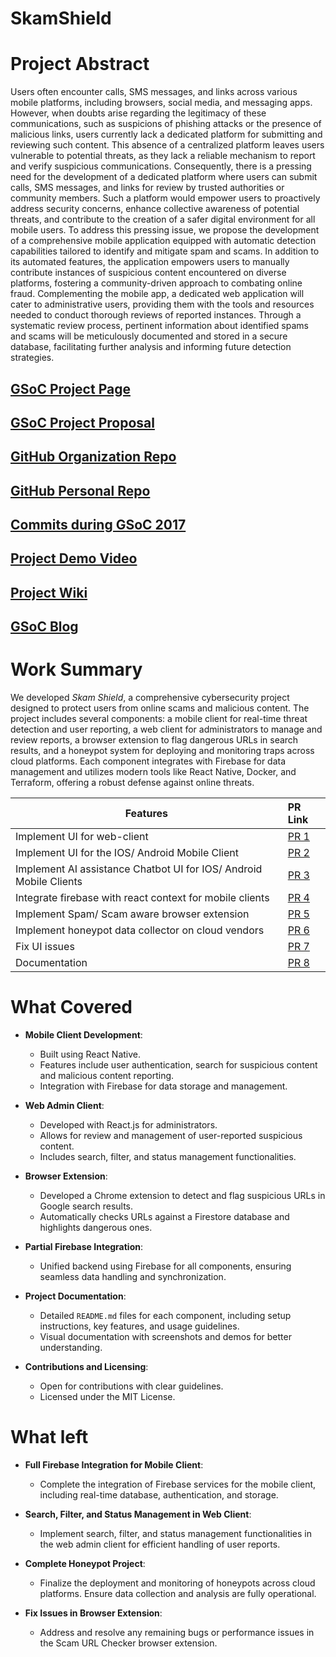 # SkamShield

# Project Abstract
Users often encounter calls, SMS messages, and links across various mobile platforms, including browsers, social media, and messaging apps. However, when doubts arise regarding the legitimacy of these communications, such as suspicions of phishing attacks or the presence of malicious links, users currently lack a dedicated platform for submitting and reviewing such content. This absence of a centralized platform leaves users vulnerable to potential threats, as they lack a reliable mechanism to report and verify suspicious communications. Consequently, there is a pressing need for the development of a dedicated platform where users can submit calls, SMS messages, and links for review by trusted authorities or community members. Such a platform would empower users to proactively address security concerns, enhance collective awareness of potential threats, and contribute to the creation of a safer digital environment for all mobile users. To address this pressing issue, we propose the development of a comprehensive mobile application equipped with automatic detection capabilities tailored to identify and mitigate spam and scams. In addition to its automated features, the application empowers users to manually contribute instances of suspicious content encountered on diverse platforms, fostering a community-driven approach to combating online fraud. Complementing the mobile app, a dedicated web application will cater to administrative users, providing them with the tools and resources needed to conduct thorough reviews of reported instances. Through a systematic review process, pertinent information about identified spams and scams will be meticulously documented and stored in a secure database, facilitating further analysis and informing future detection strategies.

## [GSoC Project Page](https://summerofcode.withgoogle.com/programs/2024/projects/9gHu616G)

## [GSoC Project Proposal](https://github.com/user-attachments/files/16729515/skam_shield_project_proposal.pdf)

## [GitHub Organization Repo](https://github.com/c2siorg/SkamSheild)

## [GitHub Personal Repo](https://github.com/hachchi/SkamSheild)

## [Commits during GSoC 2017](https://github.com/c2siorg/SkamSheild/commits/main/?author=hachchi)

## [Project Demo Video](https://github.com/user-attachments/assets/fe78f84c-1fc6-4661-8a56-38ab82d1ac03)

## [Project Wiki](https://github.com/c2siorg/SkamSheild/blob/main/README.md)

## [GSoC Blog](https://medium.com/@don.akikk)

# Work Summary
We developed *Skam Shield*, a comprehensive cybersecurity project designed to protect users from online scams and malicious content. The project includes several components: a mobile client for real-time threat detection and user reporting, a web client for administrators to manage and review reports, a browser extension to flag dangerous URLs in search results, and a honeypot system for deploying and monitoring traps across cloud platforms. Each component integrates with Firebase for data management and utilizes modern tools like React Native, Docker, and Terraform, offering a robust defense against online threats.

| Features          | PR Link               |
| ----------------- |:----------------------- |
| Implement UI for web-client      | [PR 1](https://github.com/c2siorg/SkamSheild/pull/2)   |
| Implement UI for the IOS/ Android Mobile Client | [PR 2](https://github.com/c2siorg/SkamSheild/pull/5)     |
| Implement AI assistance Chatbot UI for IOS/ Android Mobile Clients     | [PR 3](https://github.com/c2siorg/SkamSheild/pull/10)     |
| Integrate firebase with react context for mobile clients       | [PR 4](https://github.com/c2siorg/SkamSheild/pull/11)    | 
| Implement Spam/ Scam aware browser extension   | [PR 5](https://github.com/c2siorg/SkamSheild/pull/12) |
| Implement honeypot data collector on cloud vendors   | [PR 6](https://github.com/c2siorg/SkamSheild/pull/13) |
| Fix UI issues  | [PR 7](https://github.com/c2siorg/SkamSheild/pull/14) |
| Documentation   | [PR 8](https://github.com/c2siorg/SkamSheild/pull/15) |

# What Covered
- **Mobile Client Development**:
  - Built using React Native.
  - Features include user authentication, search for suspicious content and malicious content reporting.
  - Integration with Firebase for data storage and management.

- **Web Admin Client**:
  - Developed with React.js for administrators.
  - Allows for review and management of user-reported suspicious content.
  - Includes search, filter, and status management functionalities.

- **Browser Extension**:
  - Developed a Chrome extension to detect and flag suspicious URLs in Google search results.
  - Automatically checks URLs against a Firestore database and highlights dangerous ones.

- **Partial Firebase Integration**:
  - Unified backend using Firebase for all components, ensuring seamless data handling and synchronization.

- **Project Documentation**:
  - Detailed `README.md` files for each component, including setup instructions, key features, and usage guidelines.
  - Visual documentation with screenshots and demos for better understanding.

- **Contributions and Licensing**:
  - Open for contributions with clear guidelines.
  - Licensed under the MIT License.


# What left
- **Full Firebase Integration for Mobile Client**:
  - Complete the integration of Firebase services for the mobile client, including real-time database, authentication, and storage.

- **Search, Filter, and Status Management in Web Client**:
  - Implement search, filter, and status management functionalities in the web admin client for efficient handling of user reports.

- **Complete Honeypot Project**:
  - Finalize the deployment and monitoring of honeypots across cloud platforms. Ensure data collection and analysis are fully operational.

- **Fix Issues in Browser Extension**:
  - Address and resolve any remaining bugs or performance issues in the Scam URL Checker browser extension.
